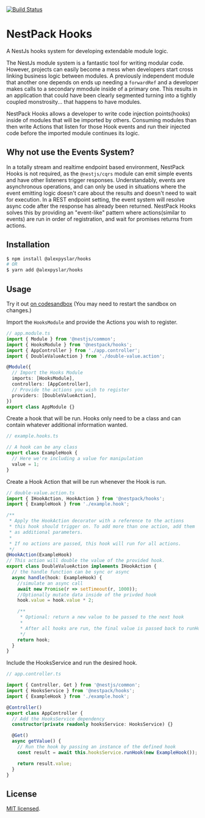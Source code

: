 [![Build Status](https://github.com/NestPack/hooks/workflows/tests/badge.svg)](https://github.com/NestPack/hooks/actions)

# NestPack Hooks

A NestJs hooks system for developing extendable module logic.

The NestJs module system is a fantastic tool for writing modular code. However, projects can easily become a mess when developers start cross linking business logic between modules. A previously independent module that another one depends on ends up needing a `forwardRef` and a developer makes calls to a secondary mmodule inside of a primary one. This results in an application that could have been clearly segmented turning into a tightly coupled monstrosity... that happens to have modules.

NestPack Hooks allows a developer to write code injection points(hooks) inside of modules that will be imported by others. Consuming modules than then write Actions that listen for those Hook events and run their injected code before the imported module continues its logic.

## Why not use the Events System?
In a totally stream and realtime endpoint based environment, NestPack Hooks is not required, as the `@nestjs/cqrs` module can emit simple events and have other listeners trigger responses. Understandably, events are asynchronous operations, and can only be used in situations where the event emitting logic doesn't care about the results and doesn't need to wait for execution. In a REST endpoint setting, the event system will resolve async code after the response has already been returned. NestPack Hooks solves this by providing an "event-like" pattern where actions(similar to events) are run in order of registration, and wait for promises returns from actions.

## Installation

```bash
$ npm install @alexpyslar/hooks
# OR
$ yarn add @alexpyslar/hooks
```

## Usage

Try it out [on codesandbox](https://codesandbox.io/s/nest-typescript-starter-f4r49) (You may need to restart the sandbox on changes.)

Import the `HooksModule` and provide the Actions you wish to register.

```typescript
// app.module.ts
import { Module } from '@nestjs/common';
import { HooksModule } from '@nestpack/hooks';
import { AppController } from './app.controller';
import { DoubleValueAction } from './double-value.action';

@Module({
  // Import the Hooks Module
  imports: [HooksModule],
  controllers: [AppController],
  // Provide the actions you wish to register
  providers: [DoubleValueAction],
})
export class AppModule {}
```

Create a hook that will be run. Hooks only need to be a class and can contain whatever additional information wanted.

```typescript
// example.hooks.ts

// A hook can be any class
export class ExampleHook {
  // Here we're including a value for manipulation
  value = 1;
}
```

Create a Hook Action that will be run whenever the Hook is run.

```typescript
// double-value.action.ts
import { IHookAction, HookAction } from '@nestpack/hooks';
import { ExampleHook } from './example.hook';

/**
 * Apply the HookAction decorator with a reference to the actions
 * this hook should trigger on. To add more than one action, add them
 * as additional parameters.
 *
 * If no actions are passed, this hook will run for all actions.
 */
@HookAction(ExampleHook)
// This action will double the value of the provided hook.
export class DoubleValueAction implements IHookAction {
  // the handle function can be sync or async
  async handle(hook: ExampleHook) {
    //simulate an async call
    await new Promise(r => setTimeout(r, 1000));
    //Optionally mutate data inside of the privded hook
    hook.value = hook.value * 2;

    /**
     * Optional: return a new value to be passed to the next hook
     *
     * After all hooks are run, the final value is passed back to runHook
     */
    return hook;
  }
}
```

Include the HooksService and run the desired hook.

```typescript
// app.controller.ts

import { Controller, Get } from '@nestjs/common';
import { HooksService } from '@nestpack/hooks';
import { ExampleHook } from './example.hook';

@Controller()
export class AppController {
  // Add the HooksService dependency
  constructor(private readonly hooksService: HooksService) {}

  @Get()
  async getValue() {
    // Run the hook by passing an instance of the defined hook
    const result = await this.hooksService.runHook(new ExampleHook());

    return result.value;
  }
}
```

## License

[MIT licensed](LICENSE).

